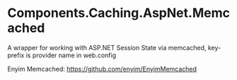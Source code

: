 # Components.Caching.AspNet.Memcached
A wrapper for working with ASP.NET Session State via memcached, key-prefix is provider name in web.config

Enyim Memcached: https://github.com/enyim/EnyimMemcached
